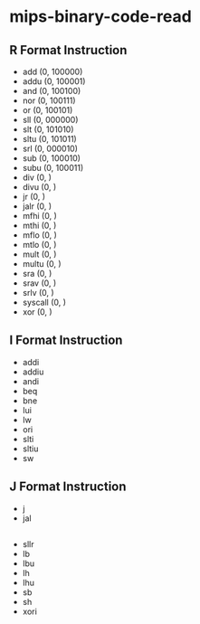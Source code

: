 # mips-binary-code-read

## R Format Instruction

- add (0, 100000)
- addu (0, 100001)
- and (0, 100100)
- nor (0, 100111)
- or (0, 100101)
- sll (0, 000000)
- slt (0, 101010)
- sltu (0, 101011)
- srl (0, 000010)
- sub (0, 100010)
- subu (0, 100011)
- div (0, )
- divu (0, )
- jr (0, )
- jalr (0, )
- mfhi (0, )
- mthi (0, )
- mflo (0, )
- mtlo (0, )
- mult (0, )
- multu (0, )
- sra (0, )
- srav (0, )
- srlv (0, )
- syscall (0, )
- xor (0, )

## I Format Instruction
- addi
- addiu
- andi
- beq
- bne
- lui
- lw
- ori
- slti
- sltiu
- sw

## J Format Instruction
- j
- jal


##
- sllr
- lb
- lbu
- lh
- lhu
- sb
- sh
- xori